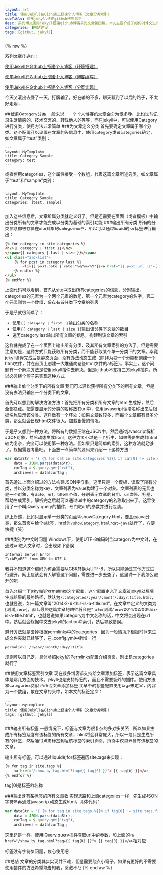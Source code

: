 ```yaml
---
layout: art
title: 使用Jekyll在Github上搭建个人博客（文章分类索引）
subTitle: 使用jekyll搭建github博客系列
desc: 系列博文使用jekyll搭建github博客系列文章第四篇，本文主要介绍了如何对博文进行分类及添加标签，并根据分类和标签进行索引
categories: [网站建设]
tags: [github, jekyll]
---
```

{% raw %}

系列文章传送门：

[使用Jekyll在Github上搭建个人博客（环境搭建）](http://skyinlayer.com/blog/2014/01/25/jekyll-1/)

[使用Jekyll在Github上搭建个人博客（博客编写）](http://skyinlayer.com/blog/2014/01/27/jekyll-2/)

[使用Jekyll在Github上搭建个人博客（分页实现）](http://skyinlayer.com/blog/2014/02/06/jekyll-3/)

今天又滚出去野了一天，打牌输了，好在输的不多，聊天聊到了以后的路子，不太好走啊...

##使用Category分类
一般来说，一个个人博客的文章会分为很多种，比如说有记录生活情感的、技术交流的、转载他人的等等，而在jekyll中，可以使用Category进行分类，使用方法非常简单
###为文章定义分类
首先要确定文章属于哪个分类。这个配置可以设置在文章的头信息中，使用category或者categories确定，如文章属于“test”类别：
```
---
layout: MyTemplate
title: Category Sample
category: test
---
```
或者使用categories，这个属性接受一个数组，代表这篇文章所述的类，如文章属于“test”和“sample”类别：
```
---
layout: MyTemplate
title: Category Sample
categories: [test, sample]
---
```
加入这些信息后，文章所属分类就定义好了。但是还需要在页面（或者模板）中输出分类所有的文章才能完成以分类为基础的索引功能
###输出所有分类
所有的分类信息都被存储在site对象的categories中，所以可以通过liquid的for标签进行输出：
```html
{% for category in site.categories %}
<h2>{{ category | first }}</h2>
</span>{{ category | last | size }}</span>
<ul class="arc-list">
    {% for post in category.last %}
        <li>{{ post.date | date:"%d/%m/%Y"}}<a href="{{ post.url }}">{{ post.title }}</a></li>
    {% endfor %}
</ul>
{% endfor %}
```
上面代码可以看到，首先从site中取出所有categories的信息，分别输出。categories的元素为一个两个元素的数组，第一个元素为category的名字，第二个元素则为一个数组，保存有该分类下文章的列表

于是乎就很简单了：
*  使用```{{ category | first }}```输出分类的名称
*  使用```{{ category | last | size }}```输出该分类下文章的数目
*  遍历category.last输出所有文章的信息，构建到该文章的索引

这样就完成了在一个页面上输出所有分类，及其所有文章索引的方法了。但是需要注意的是，这种方式只能获取所有分类，而不能获取某个单一分类下的文章。毕竟jekyll编译完成后是静态页面，没有办法动态生成（除非为每一个分类都创建一个html文件，并在首页上创建一大堆通向这些html文件的a标签）。事实上，这个问题有一个解决方法是使用jekyll插件去解决。但是github不支持三方jekyll插件。所以必须绕个弯子来实现这种方式

###输出单个分类下的所有文章
我们可以轻松获得所有分类下的所有文章，但是没有办法只输出一个分类下的文章。

首先可以想到的解决方法方法：首先把所有分类和所有文章的html生成好，然后全部隐藏。把需要显示的分类的名称放在url中，使用javascript读取名称出来后根据名称显示该分类。这样做有一个坏处：如果文章数较多，而每个文章都有很多分类，那么就会出现html文件很大，加载很慢的情况。

于是乎又想到一种方法，将所有的数据压缩在JSON中，然后通过javascript解析JSON对象，然后动态生成html。这种方法不过是一个折中，如果需要生成的html较为复杂，完全可以使用第一种方法。但如果只是简单的索引，这种方法就足够了。根据需要考量吧。下面放一点简单的源码来介绍一下这种方法：
```javascript
var dataStr = '{ {% for cat in site.categories %}{% if cat[0] != site.categories.first[0] %},{% endif %}"{{ cat[0] }}":[{% for post in cat[1] %}{% if post != cat[1].first %},{% endif %}{"url":"{{post.url}}", "title":"{{post.title}}", "date":"{{post.date | date:"%d/%m/%Y"}}"}{% endfor %}]{% endfor %} }',
    data = JSON.parse(dataStr),
    curTag = $.query.get("cat"),
    archieves = data[curTag];
```
首先通过上面介绍过的方法构建JSON字符串，这里只是一个模板，读取了所有分类，并以分类名称为key，文章列表为value构建了一个对象。文章列表的元素也是一个对象，有date，url，title三个值，分别表示文章的日期、url路径、标题，帮助生成索引。解析完之后就可以通过url中的category的名称取出来了。这里使用了一个叫jQuery.query的插件，专门取url的参数并进行包装。

综上所述，比如只显示单一分类的页面叫showCategory.html，要显示java分类，那么首页中给个a标签，href为```/showCategory.html?cat=java```就行了，方便快捷（笑）

###类别为中文时问题
Windows下，使用UTF-8编码时当category为中文时，在通过url进入文章时，会出现如下错误
```
Internal Server Error
"\xAE\xBE" from GBK to UTF-8
```
我并不知道这个编码为何会需要从GBK转换为UTF-8，所以只能通过其他方式进行避开。网上应该会有人解答这个问题，需要进一步去查了，这里讲一下我怎么避开的吧

首先介绍一下jekyll的Permalinks这个配置，这个配置定义了文章被jekyll处理后生成结果的最终路径，默认为```/:categories/:year/:month/:day/:title.html```，也就是说，如一篇文章叫“2014-2-6-this-is-a-title.md”，在文章中定义的文类为\[测试, new\]，那么最终这篇文章的路径将会是“\_site/测试/new/2014/02/06/this-is-a-title.html”，也就是说如果category为中文名称的话，中文将会出现在url中。然后就会根据中文去jekyll的action中索引，然后导致错误。

避开方法就是去掉根据permlinks中的categories，因为一般情况下根据时间来生成文件夹就已经够了，在\_config.yml中新增一行：
```
permalink: /:year/:month/:day/:title
```
规则可以自己定，具体参照[jekyll的Permlinks配置介绍页面](http://jekyllrb.com/docs/permalinks/)，别出现categories就行了

##使用文章标签索引文章
现在很多博客都支持给文章添加标签，表示这篇文章具体是哪几方面的技术。jekyll也是支持标签的，而且不需要额外的插件。使用方法和categories类似
###给文章添加标签
文章中的标签配置使用tags来定义，内容为一个数组，放在文章的头中，如本文的标签定义：
```
---
layout: MyTemplate
title: 使用Jekyll在Github上搭建个人博客（文章分类索引）
tags: [github, jekyll]
---
```
###输出所有标签
一般情况下，标签与文章为很复杂的多对多关系，所以如果生成所有标签及含有该标签的所有文章，html将会非常庞大，所以一般只是生成所有的标签，然后通过点击标签到达该标签的索引页面，页面中仅显示含有该标签的文章。

输出所有标签，可以通过liquid的for标签遍历site.tags来实现：
```html
{% for tag in site.tags %}
    <a href="/show_by_tag.html?tag={{ tag[0] }}"> {{ tag[0] }}</a>
{% endfor %}
```
tag\[0\]是标签的名称

###输出含有某标签的所有文章数
实现思路和上面categories一样，先生成JSON字符串再通过javascript动态生成html，具体代码：
```javascript
var dataStr = '{ {% for tag in site.tags %}{% if tag[0] != site.tags.first[0] %},{% endif %}"{{ tag[0] }}":[{% for post in tag[1] %}{% if post != tag[1].first %},{% endif %}{"url":"{{post.url}}", "title":"{{post.title}}", "date":"{{post.date | date:"%d/%m/%Y"}}"}{% endfor %}]{% endfor %} }',
    data = JSON.parse(dataStr),
    curTag = $.query.get("tag"),
    archieves = data[curTag];
```
这里还是一样，使用jQuery.query插件获取url中的参数，和上面的```<a href="/show_by_tag.html?tag={{ tag[0] }}"> {{ tag[0] }}</a>```相对应

标签没有字符集问题，放心使用吧

##总结
文章的分类其实实现并不难，但是需要绕点小弯子。如果有更好的不需要使用插件的方法希望能告知我，感激不尽
{% endraw %}